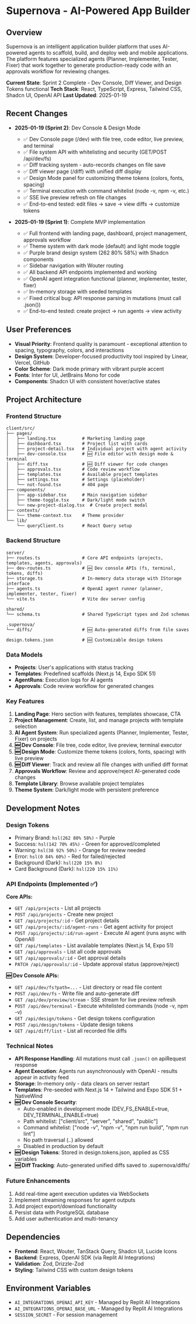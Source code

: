# Supernova - AI-Powered App Builder

## Overview
Supernova is an intelligent application builder platform that uses AI-powered agents to scaffold, build, and deploy web and mobile applications. The platform features specialized agents (Planner, Implementer, Tester, Fixer) that work together to generate production-ready code with an approvals workflow for reviewing changes.

**Current State**: Sprint 2 Complete - Dev Console, Diff Viewer, and Design Tokens functional
**Tech Stack**: React, TypeScript, Express, Tailwind CSS, Shadcn UI, OpenAI API
**Last Updated**: 2025-01-19

## Recent Changes
- **2025-01-19 (Sprint 2)**: Dev Console & Design Mode
  - ✅ Dev Console page (/dev) with file tree, code editor, live preview, and terminal
  - ✅ File system API with whitelisting and security (GET/POST /api/dev/fs)
  - ✅ Diff tracking system - auto-records changes on file save
  - ✅ Diff viewer page (/diff) with unified diff display
  - ✅ Design Mode panel for customizing theme tokens (colors, fonts, spacing)
  - ✅ Terminal execution with command whitelist (node -v, npm -v, etc.)
  - ✅ SSE live preview refresh on file changes
  - ✅ End-to-end tested: edit files → save → view diffs → customize tokens

- **2025-01-19 (Sprint 1)**: Complete MVP implementation
  - ✅ Full frontend with landing page, dashboard, project management, approvals workflow
  - ✅ Theme system with dark mode (default) and light mode toggle
  - ✅ Purple brand design system (262 80% 58%) with Shadcn components
  - ✅ Sidebar navigation with Wouter routing
  - ✅ All backend API endpoints implemented and working
  - ✅ OpenAI agent integration functional (planner, implementer, tester, fixer)
  - ✅ In-memory storage with seeded templates
  - ✅ Fixed critical bug: API response parsing in mutations (must call .json())
  - ✅ End-to-end tested: create project → run agents → view activity

## User Preferences
- **Visual Priority**: Frontend quality is paramount - exceptional attention to spacing, typography, colors, and interactions
- **Design System**: Developer-focused productivity tool inspired by Linear, Vercel, GitHub
- **Color Scheme**: Dark mode primary with vibrant purple accent
- **Fonts**: Inter for UI, JetBrains Mono for code
- **Components**: Shadcn UI with consistent hover/active states

## Project Architecture

### Frontend Structure
```
client/src/
├── pages/
│   ├── landing.tsx          # Marketing landing page
│   ├── dashboard.tsx        # Project list with cards
│   ├── project-detail.tsx   # Individual project with agent activity
│   ├── dev-console.tsx      # 🆕 File editor with design mode & terminal
│   ├── diff.tsx             # 🆕 Diff viewer for code changes
│   ├── approvals.tsx        # Code review workflow
│   ├── templates.tsx        # Available project templates
│   ├── settings.tsx         # Settings (placeholder)
│   └── not-found.tsx        # 404 page
├── components/
│   ├── app-sidebar.tsx      # Main navigation sidebar
│   ├── theme-toggle.tsx     # Dark/light mode switch
│   └── new-project-dialog.tsx  # Create project modal
├── contexts/
│   └── theme-context.tsx    # Theme provider
└── lib/
    └── queryClient.ts       # React Query setup
```

### Backend Structure
```
server/
├── routes.ts                # Core API endpoints (projects, templates, agents, approvals)
├── dev-routes.ts            # 🆕 Dev console APIs (fs, terminal, tokens, diffs)
├── storage.ts               # In-memory data storage with IStorage interface
├── agents.ts                # OpenAI agent runner (planner, implementer, tester, fixer)
└── vite.ts                  # Vite dev server config

shared/
└── schema.ts                # Shared TypeScript types and Zod schemas

.supernova/
└── diffs/                   # 🆕 Auto-generated diffs from file saves

design.tokens.json           # 🆕 Customizable design tokens
```

### Data Models
- **Projects**: User's applications with status tracking
- **Templates**: Predefined scaffolds (Next.js 14, Expo SDK 51)
- **AgentRuns**: Execution logs for AI agents
- **Approvals**: Code review workflow for generated changes

### Key Features
1. **Landing Page**: Hero section with features, templates showcase, CTA
2. **Project Management**: Create, list, and manage projects with template selection
3. **AI Agent System**: Run specialized agents (Planner, Implementer, Tester, Fixer) on projects
4. **🆕 Dev Console**: File tree, code editor, live preview, terminal executor
5. **🆕 Design Mode**: Customize theme tokens (colors, fonts, spacing) with live preview
6. **🆕 Diff Viewer**: Track and review all file changes with unified diff format
7. **Approvals Workflow**: Review and approve/reject AI-generated code changes
8. **Template Library**: Browse available project templates
9. **Theme System**: Dark/light mode with persistent preference

## Development Notes

### Design Tokens
- Primary Brand: `hsl(262 80% 58%)` - Purple
- Success: `hsl(142 70% 45%)` - Green for approved/completed
- Warning: `hsl(38 92% 50%)` - Orange for review needed
- Error: `hsl(0 84% 60%)` - Red for failed/rejected
- Background (Dark): `hsl(220 15% 8%)`
- Card Background (Dark): `hsl(220 15% 11%)`

### API Endpoints (Implemented ✅)

**Core APIs:**
- `GET /api/projects` - List all projects
- `POST /api/projects` - Create new project
- `GET /api/projects/:id` - Get project details
- `GET /api/projects/:id/agent-runs` - Get agent activity for project
- `POST /api/projects/:id/run-agent` - Execute AI agent (runs async with OpenAI)
- `GET /api/templates` - List available templates (Next.js 14, Expo 51)
- `GET /api/approvals` - List all code approvals
- `GET /api/approvals/:id` - Get approval details
- `PATCH /api/approvals/:id` - Update approval status (approve/reject)

**🆕 Dev Console APIs:**
- `GET /api/dev/fs?path=...` - List directory or read file content
- `POST /api/dev/fs` - Write file and auto-generate diff
- `GET /api/dev/preview/stream` - SSE stream for live preview refresh
- `POST /api/dev/terminal` - Execute whitelisted commands (node -v, npm -v)
- `GET /api/design/tokens` - Get design tokens configuration
- `POST /api/design/tokens` - Update design tokens
- `GET /api/diff/list` - List all recorded file diffs

### Technical Notes
- **API Response Handling**: All mutations must call `.json()` on apiRequest response
- **Agent Execution**: Agents run asynchronously with OpenAI - results appear in activity feed
- **Storage**: In-memory only - data clears on server restart
- **Templates**: Pre-seeded with Next.js 14 + Tailwind and Expo SDK 51 + NativeWind
- **🆕 Dev Console Security**: 
  - Auto-enabled in development mode (DEV_FS_ENABLE=true, DEV_TERMINAL_ENABLE=true)
  - Path whitelist: ["client/src", "server", "shared", "public"]
  - Command whitelist: ["node -v", "npm -v", "npm run build", "npm run lint"]
  - No path traversal (..) allowed
  - Disabled in production by default
- **🆕 Design Tokens**: Stored in design.tokens.json, applied as CSS variables
- **🆕 Diff Tracking**: Auto-generated unified diffs saved to .supernova/diffs/

### Future Enhancements
1. Add real-time agent execution updates via WebSockets
2. Implement streaming responses for agent outputs
3. Add project export/download functionality
4. Persist data with PostgreSQL database
5. Add user authentication and multi-tenancy

## Dependencies
- **Frontend**: React, Wouter, TanStack Query, Shadcn UI, Lucide Icons
- **Backend**: Express, OpenAI SDK (via Replit AI Integrations)
- **Validation**: Zod, Drizzle-Zod
- **Styling**: Tailwind CSS with custom design tokens

## Environment Variables
- `AI_INTEGRATIONS_OPENAI_API_KEY` - Managed by Replit AI Integrations
- `AI_INTEGRATIONS_OPENAI_BASE_URL` - Managed by Replit AI Integrations
- `SESSION_SECRET` - For session management

